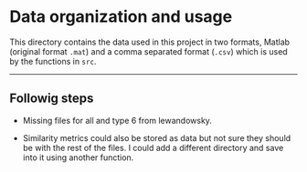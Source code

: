 # Data organization and usage

This directory contains the data used in this project in two formats, Matlab 
(original format `.mat`) and a comma separated format (`.csv`) which is used by 
the functions in `src`.

----

## Followig steps

- Missing files for all and type 6 from lewandowsky.

- Similarity metrics could also be stored as data but not sure they should be 
with the rest of the files. I could add a different directory and save into it
using another function.